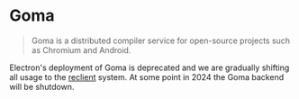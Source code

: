 # Goma

> Goma is a distributed compiler service for open-source projects such as
> Chromium and Android.

Electron's deployment of Goma is deprecated and we are gradually shifting all usage to the [reclient](reclient.md) system. At some point in 2024 the Goma backend will be shutdown.
